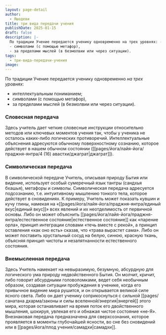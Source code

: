 ```yaml
---
layout: page-detail
author:
  - Яшодеви
title: три вида передачи учения
publishDate: 2025-01-15
draft: false
description: |-
  По традиции Учение передается ученику одновременно на трех уровнях: - интеллектуальным пониманием;
  - символами (с помощью метафор),
  - за пределами мыслей (в безмолвии или через ситуации).
tags:
  - три-вида-передачи-учения
image:
---
```

По традиции Учение передается ученику одновременно *на трех уровнях*:

- интеллектуальным пониманием;
- символами (с помощью метафор),
- за пределами мыслей (в безмолвии или через ситуации).

### Словесная передача

Здесь учитель дает четкие словесные инструкции относительно методов или ключевых моментов учения так, чтобы у ученика не осталось каких-либо логических противоречий. Интеллектуальные объяснения адресуются обычному поверхностному сознанию, которое действует в нашем обычном состоянии ([[pages/йога/лайя-йога/праджня-янтра/4 (16) авастхи/джаграт|джаграт]]).

### Символическая передача

В символической передаче Учитель, описывая природу Бытия или видение, использует особый сумеречный язык тантры (сандхья бхашья), метафоры и символы. Символическая передача адресуется подсознанию, т.е.
интуитивному мышлению тонкого тела, которое действует в сновидениях. К примеру, Учитель может показать кувшин и кучу глины, намекая на «[[pages/йога/лайя-йога/праджня-янтра/единый вкус|единый вкус]]» всех явлений и их неотделимость от первичной основы. Либо он может объяснить [[pages/йога/лайя-йога/праджня-янтра/естественное состояние|естественное состояние]] как «парение орла», принцип интеграции словами «течь вместе с рекой», а принцип оставления «как оно есть» сказав, что «трава вырастет сама». Либо он
может поставить хрустальный сосуд на белую, синюю, красную ткань, объясняя принцип чистоты и незапятнанности естественного состояния.

### Внемысленная передача

Здесь Учитель намекает на невыразимую, безумную, абсурдную для логического ума природу недвойственного Бытия. Он молчит, кричит, либо говорит абсурдными головоломками, ведет себя необычным образом, создавая ситуации пробуждения в ученике, когда его привычное видение мира рушится, и он открывается великой силе ясного света. Либо он дает ученику соприкоснуться с сильной [[pages/санатана дхарма/законы и силы вселенной/энергия|энергей]] этого мира, которая останавливает на время поток его двойственного мышления, шокируя, увлекая его и обнажая чистое состояние «не-Я». Внезнаковая передача предназначена для сверхсознания, которое проявляется в моменты глубочайшей ясности, во сне без сновидений или в [[pages/йога/плод учения/самадхи|самадхи]].